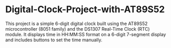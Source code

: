 # Digital-Clock-Project-with-AT89S52
This project is a simple 6-digit digital clock built using the AT89S52 microcontroller (8051 family) and the DS1307 Real-Time Clock (RTC) module. It displays time in HH:MM:SS format on a 6-digit 7-segment display and includes buttons to set the time manually.
